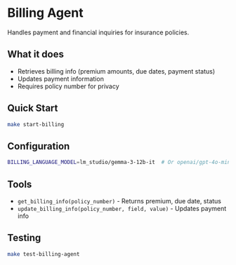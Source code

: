 # Billing Agent

Handles payment and financial inquiries for insurance policies.

## What it does
- Retrieves billing info (premium amounts, due dates, payment status)
- Updates payment information
- Requires policy number for privacy

## Quick Start
```bash
make start-billing
```

## Configuration
```bash
BILLING_LANGUAGE_MODEL=lm_studio/gemma-3-12b-it  # Or openai/gpt-4o-mini
```

## Tools
- `get_billing_info(policy_number)` - Returns premium, due date, status
- `update_billing_info(policy_number, field, value)` - Updates payment info

## Testing
```bash
make test-billing-agent
```